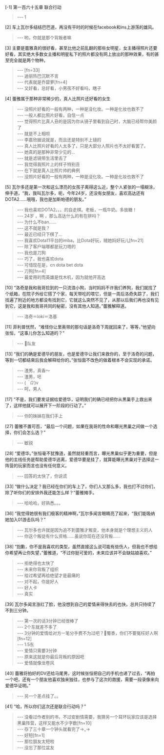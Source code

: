
[-1] 第一百六十五章 联合行动
>--- 1<br>

[2] 车上瓦尔多结结巴巴道，再没有平时的时候在facebook和ins上游荡的雄风。
>--- 哟，你就是那个背叛者嘛<br>

[3] 主要是蕾雅真的很好看，甚至比他之前乱翻的那些女明星，女主播得照片还要好看，其实绝大多数女主播和明星私下的照片都没有网上放出的那种效果，有的甚至完全就是两个物种。
>--- [fn=33]<br>
>--- 迪丽热巴沉默不言<br>
>--- 代表就是乔碧萝[fn=4]<br>
>--- 又好看，总好看，小男孩不好看吗，瞎子<br>

[4] 蕾雅属于那种非常稀少的，真人比照片还好看的女生
>--- 没照片好看的一般有两种，一种是没化妆。一种是化妆也救不了<br>
>--- 一般人都比照片好看，自信一点<br>
>--- 觉得照片比真人丑的是因为你从镜子里看到自己时，大脑已经帮你美颜了<br>
>--- 就是不上相呗<br>
>--- 李嘉欣据说就是，而且还是特别不上镜的<br>
>--- 真人比照片好看的人太多了，只是大部分人照片也不太好看罢了。<br>
>--- 她真的是那种非常少见的…<br>
>--- 就是滤镜带生活里去了<br>
>--- 我觉得我照片上的样子特别丑<br>
>--- 在下就是真人比照片帅的典例<br>
>--- 没照片好看的一般有两种，一种是没化妆。一种是化妆也救不了<br>

[5] 瓦尔多还是第一次和这么漂亮的女孩子离得这么近，整个人紧张的一塌糊涂，伸手道，“我，我叫瓦尔多，呃，今年24岁，还没有女朋友，喜欢高达还有DOTA2……哦哦，我也是加斯帕德的朋友。”
>--- 我也喜欢DOTA2。。。的自走棋。老板，一瓶牛奶。多放糖！<br>
>--- 24岁 ，啊 ，那么高达什么的有在拼吗？<br>
>--- 为什么不ban……<br>
>--- 这不就是我？<br>
>--- 最近已经只下棋了…<br>
>--- 我喜欢Dota11平台的imba，比Dota好玩，贼她妈好玩儿[fn=21]<br>
>--- 除了客户端哪都是玩刀塔的<br>
>--- 我也是刀狗<br>
>--- 巧了，我也喜欢dota<br>
>--- 可惜现在是，cn dota bet dota<br>
>--- 刀狗[fn=4]<br>
>--- 最爱用的而英雄是伐木机，因为就他开高达<br>

[10] “洛奇是我和我哥捡到的一只流浪小狗，当时妈妈不许我们养狗，我们就找了个纸箱，在院子外给它搭了个家，每天带吃的喂它，但是一周后洛奇失踪了，我们找遍了附近的地方都没有找到它，它就这么突然不见了，从那以后我们再也没有见到它，这是我和我哥共同的秘密，没有其他人知道。”蕾雅解释道。
>--- 洛奇＝loki＝洛基<br>

[11] 菲利普恍然，“难怪你让里奥带的那句话是洛奇下周就回来了，等等，”他望向张恒，“这事儿你怎么知道的？”
>--- 🐷队友<br>

[13] “我们的确是爱德华的朋友，也是爱德华让我们来救你的，至于洛奇的问题，等到一切都结束后我会解释给你的。”张恒面不改色的做着根本不会实现的承诺。
>--- 渣男，真香～<br>
>--- 渣男，呸<br>
>--- (*｀Ω´*)v<br>
>--- 呵，男人<br>

[17] “不是，我们要发证据给爱德华，证明我们的确已经把你从黒巢手上救出来了，这样他就可以展开下一阶段的行动了。”
>--- 你的妹妹在我们手上<br>

[27] 蕾雅不置可否，“最后一个问题，如果在我哥的性命和曝光黒巢之间做一个选择，你们会怎么选？”
>--- 敏锐<br>

[28] “爱德华。”张恒毫不犹豫道，虽然就轻重而言，曝光黒巢似乎更为重要，但是他的主线任务是帮助爱德华逃离，爱德华要是挂了，就算能曝光黒巢对于选择这一阵营的玩家而言也没有任何意义。
>--- 回答的太快了，你说谎<br>

[33] “做什么决定？我已经在你们的车上了，你们人又那么多，我也打不过你们，除了听你们的安排外我还能怎么样？”蕾雅摊手。
>--- 哈哈哈，好熟悉。。。<br>

[36] “我觉得她很有我们极客的精神啊，”瓦尔多闻言眼睛亮了起来，“我们能吸纳她加入01游击队吗？”
>--- 瓦尔多也许就是因为追不到蕾雅才叛变，他本身就是个理想主义的人<br>
>--- 你这个叛徒有什么资格……虽说你现在还没背叛……<br>

[38] “抱歉，你不是我喜欢的类型，虽然直接这么说可能有些伤人，但我也不想给你希望再让你失望，”蕾雅道，“不过你挺可爱的，未来应该并不会缺姑娘喜欢。”
>--- 拒绝得也太快了<br>
>--- 未来你背叛了组织<br>
>--- 给过希望再给绝望才是最痛的<br>
>--- 对不起，你是好人<br>
>--- 好人卡<br>
>--- 真实<br>

[39] 瓦尔多闻言涨红了脸，他没想到自己的爱情来得快去的也快，总共只持续了不到三分钟。
>--- 第一次的话3分钟已经很棒了<br>
>--- 2个东就差不多了<br>
>--- 3分钟的爱情给对方一笔分手费不为过吧？👮蜀黍，你们不要冤枉好人啊[fn=12]<br>
>--- 1.5东<br>
>--- 爱情只需要3分钟<br>
>--- 原来这就是你最后背叛的原因吧<br>
>--- 爱情就像龙卷风<br>

[40] 蕾雅将拍好的DV还给马尾男，这时候张恒把自己的手机也递了过去，“再拍一个吧，还有一个朋友他喜欢独来独往，也参与了这次的救援，需要一段录像来向爱德华证明。”
>--- 另一个差点挂了。。<br>

[41] “哈，所以你们这次还是联合行动吗？”
>--- 没看过作者别的书，不过安剧情需要，我猜另一个耳环玩家应该是选择黑巢阵营，这样又能水不少字数[fn=10]<br>
>--- 存了三十章一个钟头就看完了→_→<br>
>--- 好短[fn=1]<br>
>--- 那位朋友太短啦<br>
>--- 没忘了那位盆友<br>
